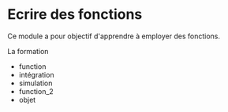 # Ecrire des fonctions

Ce module a pour objectif d'apprendre à employer des fonctions.

La formation 

- function 
- intégration
- simulation
- function_2
- objet
